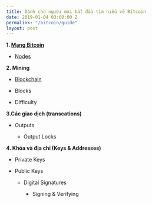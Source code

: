 ```yaml
---
title: Dành cho người mới bắt đầu tìm hiểu về Bitcoin
date: 2019-01-04 03:00:00 Z
permalink: "/bitcoin/guide"
layout: post
---
```


**1. [Mạng Bitcoin](https://trada.tech/bitcoin/network)**

* [Nodes](https://trada.tech/bitcoin/nodes)

**2. Mining**

* [Blockchain](https://trada.tech/bitcoin/blockchain)

* Blocks

* Difficulty

**3.Các giao dịch (transcations)**

* Outputs

  * Output Locks

**4. Khóa và địa chỉ (Keys & Addresses)**

* Private Keys

* Public Keys

  * Digital Signatures

    * Signing & Verifying